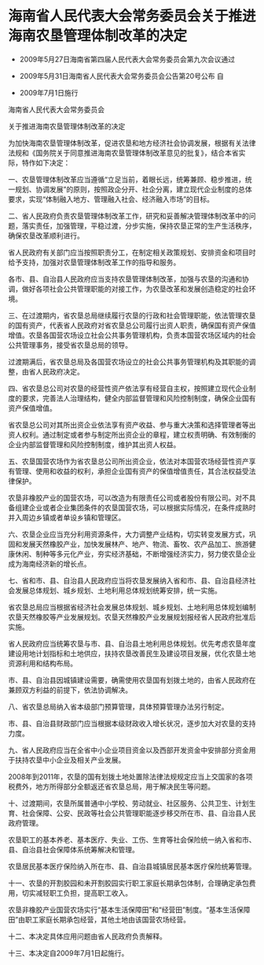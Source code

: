 # 海南省人民代表大会常务委员会关于推进海南农垦管理体制改革的决定

- 2009年5月27日海南省第四届人民代表大会常务委员会第九次会议通过

- 2009年5月31日海南省人民代表大会常务委员会公告第20号公布 自

- 2009年7月1日施行

<!-- INFO END -->

海南省人民代表大会常务委员会

关于推进海南农垦管理体制改革的决定

为加快海南农垦管理体制改革，促进农垦和地方经济社会协调发展，根据有关法律法规和《国务院关于同意推进海南农垦管理体制改革意见的批复》，结合本省实际，特作如下决定：

一、农垦管理体制改革应当遵循“立足当前，着眼长远，统筹兼顾、稳步推进，统一规划、协调发展”的原则，按照政企分开、社企分离，建立现代企业制度的总体要求，实现“体制融入地方、管理融入社会、经济融入市场”的目标。

二、省人民政府负责农垦管理体制改革工作，研究和妥善解决管理体制改革中的问题，落实责任，加强管理，平稳过渡，分步实施，保持农垦正常的生产生活秩序，确保农垦改革顺利进行。

省人民政府有关部门应当按照职责分工，在制定相关政策规划、安排资金和项目时给予支持，加强对农垦管理体制改革工作的指导和服务。

各市、县、自治县人民政府应当支持农垦管理体制改革，加强与农垦的沟通和协调，做好各项社会公共管理职能的对接工作，为农垦改革和发展创造稳定的社会环境。

三、在过渡期内，省农垦总局继续履行农垦的行政和社会管理职能，依法管理农垦的国有资产，代表省人民政府对省农垦总公司履行出资人职责，确保国有资产保值增值。农垦各国营农场设立社会公共事务管理机构，负责本国营农场区域内的社会公共管理事务，接受省农垦总局的领导。

过渡期满后，省农垦总局及各国营农场设立的社会公共事务管理机构及其职能的调整，由省人民政府决定。

四、省农垦总公司对农垦的经营性资产依法享有经营自主权，按照建立现代企业制度的要求，完善法人治理结构，健全内部监督管理和风险控制制度，确保企业国有资产保值增值。

省农垦总公司对其所出资企业依法享有资产收益、参与重大决策和选择管理者等出资人权利。通过制定或者参与制定所出资企业的章程，建立权责明确、有效制衡的企业内部监督管理和风险控制制度，维护其出资人权益。

五、农垦国营农场作为省农垦总公司所出资企业，依法对本国营农场经营性资产享有管理、使用和收益的权利，承担企业国有资产的保值增值责任，其合法权益受法律保护。

农垦非橡胶产业的国营农场，可以改造为有限责任公司或者股份有限公司。对不具备组建企业或者企业集团条件的农垦国营农场，可以根据实际情况，在条件成熟时并入周边乡镇或者单设乡镇和管理区。

六、农垦企业应当充分利用资源条件，大力调整产业结构，切实转变发展方式，巩固和发展天然橡胶产业，加快发展林产、地产、物流、畜牧、农产品加工、旅游健康休闲、制种等多元化产业，夯实经济基础，不断增强经济实力，努力使农垦企业成为海南经济新的增长点。

七、省和市、县、自治县人民政府应当将农垦发展纳入省和市、县、自治县经济社会发展总体规划、城乡规划、土地利用总体规划统筹安排，统一实施。

省农垦总局应当根据省经济社会发展总体规划、城乡规划、土地利用总体规划编制农垦天然橡胶等产业发展规划。农垦天然橡胶产业发展规划报经省人民政府批准后实施。

省人民政府应当统筹农垦与市、县、自治县土地利用总体规划。优先考虑农垦年度建设用地计划指标和土地供应，扶持农垦改善民生及建设项目发展，优化农垦土地资源利用和结构布局。

市、县、自治县因城镇建设需要，确需使用农垦国有划拨土地的，由省人民政府在兼顾双方利益的前提下，依法协调解决。

八、省农垦总局纳入省本级部门预算管理，具体预算管理办法另行制定。

市、县、自治县财政部门应当根据本级财政收入增长状况，逐步加大对农垦的支持力度。

九、省人民政府应当在全省中小企业项目资金以及西部开发资金中安排部分资金用于扶持农垦中小企业及相关产业发展。

2008年到2011年，农垦的国有划拨土地处置除法律法规规定应当上交国家的各项税费外，地方所得部分全额返还省农垦总局，用于解决民生等问题。

十、过渡期间，农垦所属普通中小学校、劳动就业、社区服务、公共卫生、计划生育、社会保障、公安、民政等社会公共管理职能逐步移交所在市、县、自治县人民政府管理。

农垦职工的基本养老、基本医疗、失业、工伤、生育等社会保险统一纳入省和市、县、自治县社会保障体系统筹解决和管理。

农垦居民基本医疗保险纳入所在市、县、自治县城镇居民基本医疗保险统筹管理。

十一、农垦的开割胶园和未开割胶园实行职工家庭长期承包体制，合理确定承包费用，切实减轻职工负担，提高职工收入。

农垦非橡胶产业国营农场实行“基本生活保障田”和“经营田”制度。“基本生活保障田”由职工家庭长期承包经营，其他土地由该国营农场经营。

十二、本决定具体应用问题由省人民政府负责解释。

十三、本决定自2009年7月1日起施行。
